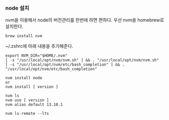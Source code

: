### node 설치
nvm을 이용해서 node의 버전관리를 한번에 하면 편하다.
우선 nvm을 homebrew로 설치한다.

```
brew install nvm
```


~/.zshrc에 아래 내용을 추가해준다.
```
export NVM_DIR="$HOME/.nvm"
[ -s "/usr/local/opt/nvm/nvm.sh" ] && . "/usr/local/opt/nvm/nvm.sh"
[ -s "/usr/local/opt/nvm/etc/bash_completion" ] && . "/usr/local/opt/nvm/etc/bash_completion"
```

```
nvm install node
or
nvm install [ version ]
```

```
nvm ls
nvm use [ version ]
nvm alias default 13.10.1
```

```
nvm ls-remote --lts
```